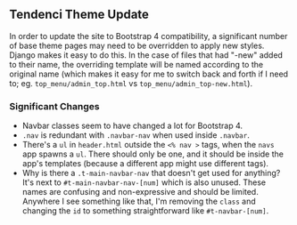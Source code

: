 ## Tendenci Theme Update
In order to update the site to Bootstrap 4 compatibility, a significant number of base theme pages may need to be overridden to apply new styles. Django makes it easy to do this. In the case of files that had "-new" added to their name, the overriding template will be named according to the original name (which makes it easy for me to switch back and forth if I need to; eg. `top_menu/admin_top.html` vs `top_menu/admin_top-new.html`).


### Significant Changes
* Navbar classes seem to have changed a lot for Bootstrap 4.
* `.nav` is redundant with `.navbar-nav` when used inside `.navbar`.
* There's a `ul` in `header.html` outside the `<% nav >` tags, when the `navs` app spawns a `ul`. There should only be one, and it should be inside the app's templates (because a different app might use different tags).
* Why is there a `.t-main-navbar-nav` that doesn't get used for anything? It's next to `#t-main-navbar-nav-[num]` which is also unused. These names are confusing and non-expressive and should be limited. Anywhere I see something like that, I'm removing the `class` and changing the `id` to something straightforward like `#t-navbar-[num]`.
